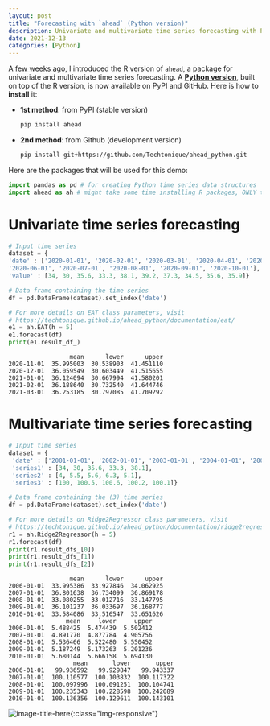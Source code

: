 ```yaml
---
layout: post
title: "Forecasting with `ahead` (Python version)"
description: Univariate and multivariate time series forecasting with Python package `ahead`.
date: 2021-12-13
categories: [Python]
---
```


A [few weeks ago](https://thierrymoudiki.github.io/blog/2021/10/15/r/misc/ahead-intro), I introduced the R version of [`ahead`](https://github.com/Techtonique/ahead), a package for univariate and multivariate time series forecasting. A [__Python version__](https://github.com/Techtonique/ahead_python), built on top of the R version, is now available on PyPI and GitHub. Here is how to __install__ it: 

- __1st method__: from PyPI (stable version)

    ```bash
    pip install ahead
    ```

- __2nd method__: from Github (development version)

    ```bash
    pip install git+https://github.com/Techtonique/ahead_python.git
    ```
    
Here are the packages that will be used for this demo: 

```python
import pandas as pd # for creating Python time series data structures
import ahead as ah # might take some time installing R packages, ONLY the 1st time it's called
```

# Univariate time series forecasting

```python
# Input time series 
dataset = {
'date' : ['2020-01-01', '2020-02-01', '2020-03-01', '2020-04-01', '2020-05-01', 
'2020-06-01', '2020-07-01', '2020-08-01', '2020-09-01', '2020-10-01'],
'value' : [34, 30, 35.6, 33.3, 38.1, 39.2, 37.3, 34.5, 35.6, 35.9]}

# Data frame containing the time series 
df = pd.DataFrame(dataset).set_index('date')

# For more details on EAT class parameters, visit 
# https://techtonique.github.io/ahead_python/documentation/eat/
e1 = ah.EAT(h = 5)
e1.forecast(df)
print(e1.result_df_)
```
```
                 mean      lower      upper
2020-11-01  35.995003  30.538903  41.451110
2020-12-01  36.059549  30.603449  41.515655
2021-01-01  36.124094  30.667994  41.580201
2021-02-01  36.188640  30.732540  41.644746
2021-03-01  36.253185  30.797085  41.709292
```

# Multivariate time series forecasting 

```python
# Input time series 
dataset = {
 'date' : ['2001-01-01', '2002-01-01', '2003-01-01', '2004-01-01', '2005-01-01'],
 'series1' : [34, 30, 35.6, 33.3, 38.1],    
 'series2' : [4, 5.5, 5.6, 6.3, 5.1],
 'series3' : [100, 100.5, 100.6, 100.2, 100.1]}

# Data frame containing the (3) time series 
df = pd.DataFrame(dataset).set_index('date')

# For more details on Ridge2Regressor class parameters, visit 
# https://techtonique.github.io/ahead_python/documentation/ridge2regressor/
r1 = ah.Ridge2Regressor(h = 5) 
r1.forecast(df)
print(r1.result_dfs_[0])
print(r1.result_dfs_[1])
print(r1.result_dfs_[2])
```
```
                 mean      lower      upper
2006-01-01  33.995386  33.927846  34.062925
2007-01-01  36.801638  36.734099  36.869178
2008-01-01  33.080255  33.012716  33.147795
2009-01-01  36.101237  36.033697  36.168777
2010-01-01  33.584086  33.516547  33.651626
                mean     lower     upper
2006-01-01  5.488425  5.474439  5.502412
2007-01-01  4.891770  4.877784  4.905756
2008-01-01  5.536466  5.522480  5.550452
2009-01-01  5.187249  5.173263  5.201236
2010-01-01  5.680144  5.666158  5.694130
                  mean       lower       upper
2006-01-01   99.936592   99.929847   99.943337
2007-01-01  100.110577  100.103832  100.117322
2008-01-01  100.097996  100.091251  100.104741
2009-01-01  100.235343  100.228598  100.242089
2010-01-01  100.136356  100.129611  100.143101
```

![image-title-here]({{base}}/images/2021-10-15/2021-10-15-image1.png){:class="img-responsive"}

